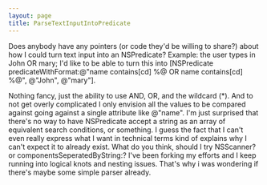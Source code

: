 ```yaml
---
layout: page
title: ParseTextInputIntoPredicate
---
```


Does anybody have any pointers (or code they'd be willing to share?) about how I could turn text input into an NSPredicate?  Example: the user types in John OR mary; I'd like to be able to turn this into [NSPredicate predicateWithFormat:@"name contains[cd] %@ OR name contains[cd] %@", @"John", @"mary"].

Nothing fancy, just the ability to use AND, OR, and the wildcard (*).  And to not get overly complicated I only envision all the values to be compared against going against a single attribute like @"name".  I'm just surprised that there's no way to have NSPredicate accept a string as an array of equivalent search conditions, or something.  I guess the fact that I can't even really express what I want in technical terms kind of explains why I can't expect it to already exist.  What do you think, should I try NSScanner?  or componentsSeperatedByString:?  I've been forking my efforts and I keep running into logical knots and nesting issues.  That's why i was wondering if there's maybe some simple parser already.

